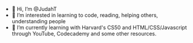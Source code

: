 - 👋 Hi, I’m @JudahT
- 👀 I’m interested in learning to code, reading, helping others, understanding people
- 🌱 I’m currently learning with Harvard's CS50 and HTML/CSS/Javascript through YouTube, Codecademy and some other resources.


